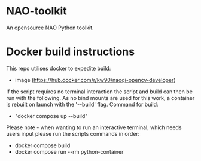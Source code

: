 # NAO-toolkit
An opensource NAO Python toolkit.

# Docker build instructions
This repo utilises docker to expedite build:
-   image (https://hub.docker.com/r/kw90/naoqi-opencv-developer) 

If the script requires no terminal interaction the script and build can then be run with the following. 
As no bind mounts are used for this work, a container is rebuilt on launch with the '--build' flag.
Command for build:
  - "docker compose up --build"

Please note - when wanting to run an interactive terminal, which needs users input please run the scripts commands in order:
- docker compose build
- docker compose run --rm python-container 

